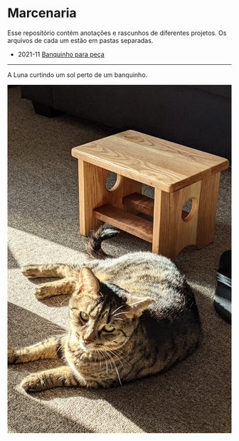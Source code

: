 # Marcenaria

Esse repositório contém anotações e rascunhos de diferentes projetos. Os arquivos de cada um estão em pastas separadas.

- 2021-11 [Banquinho para peça](/2021-banquinho_peca/README.md)

---

A Luna curtindo um sol perto de um banquinho.

![A gata Luna descansando perto de um banquinho de madeira.](images/luna.jpg)
